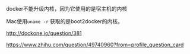 
docker不能升级内核，因为它使用的是宿主机的内核

Mac使用`uname -r` 获取的是boot2docker的内核。

http://dockone.io/question/381

https://www.zhihu.com/question/49740960?from=profile_question_card
